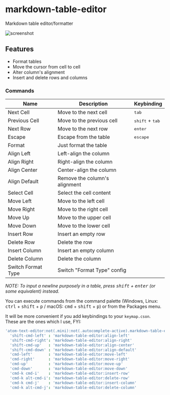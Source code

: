 # markdown-table-editor
Markdown table editor/formatter

![screenshot](https://github.com/susisu/markdown-table-editor/wiki/images/demo.gif)

## Features
* Format tables
* Move the cursor from cell to cell
* Alter column's alignment
* Insert and delete rows and columns

### Commands
|        Name        |          Description          |            Keybinding             |
| ------------------ | ----------------------------- | --------------------------------- |
| Next Cell          | Move to the next cell         | <kbd>tab</kbd>                    |
| Previous Cell      | Move to the previous cell     | <kbd>shift</kbd> + <kbd>tab</kbd> |
| Next Row           | Move to the next row          | <kbd>enter</kbd>                  |
| Escape             | Escape from the table         | <kbd>escape</kbd>                 |
| Format             | Just format the table         |                                   |
| Align Left         | Left-align the column         |                                   |
| Align Right        | Right-align the column        |                                   |
| Align Center       | Center-align the column       |                                   |
| Align Default      | Remove the column's alignment |                                   |
| Select Cell        | Select the cell content       |                                   |
| Move Left          | Move to the left cell         |                                   |
| Move Right         | Move to the right cell        |                                   |
| Move Up            | Move to the upper cell        |                                   |
| Move Down          | Move to the lower cell        |                                   |
| Insert Row         | Insert an empty row           |                                   |
| Delete Row         | Delete the row                |                                   |
| Insert Column      | Insert an empty column        |                                   |
| Delete Column      | Delete the column             |                                   |
| Switch Format Type | Switch "Format Type" config   |                                   |

*NOTE: To input a newline purposely in a table, press <kbd>shift</kbd> + <kbd>enter</kbd> (or some equivalent) instead.*

You can execute commands from the command palette (Windows, Linux: <kbd>ctrl</kbd> + <kbd>shift</kbd> + <kbd>p</kbd> / macOS: <kbd>cmd</kbd> + <kbd>shift</kbd> + <kbd>p</kbd>) or from the Packages menu.

It will be more convenient if you add keybindings to your `keymap.cson`.
These are the ones which I use, FYI:

``` coffee
'atom-text-editor:not(.mini):not(.autocomplete-active).markdown-table-editor-active':
  'shift-cmd-left' : 'markdown-table-editor:align-left'
  'shift-cmd-right': 'markdown-table-editor:align-right'
  'shift-cmd-up'   : 'markdown-table-editor:align-center'
  'shift-cmd-down' : 'markdown-table-editor:align-default'
  'cmd-left'       : 'markdown-table-editor:move-left'
  'cmd-right'      : 'markdown-table-editor:move-right'
  'cmd-up'         : 'markdown-table-editor:move-up'
  'cmd-down'       : 'markdown-table-editor:move-down'
  'cmd-k cmd-i'    : 'markdown-table-editor:insert-row'
  'cmd-k alt-cmd-i': 'markdown-table-editor:delete-row'
  'cmd-k cmd-j'    : 'markdown-table-editor:insert-column'
  'cmd-k alt-cmd-j': 'markdown-table-editor:delete-column'
```
